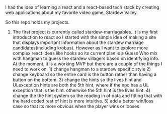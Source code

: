 I had the idea of learning a react and a react-based tech stack by creating web applications about my favorite video game, Stardew Valley.

So this repo holds my projects. 
  1.   The first project is currently called stardew-marriagables. It is my first introduction to react so I started with the simple idea of making a site that displays important information about the stardew marriage candidates(including krobus). However as I want to explore more complex react ideas like hooks so its current plan is a Guess Who mix with hangman to guess the stardew villagers based on identifying info. At the moment, it is a working MVP but there are a couple of the things I need to work on. 1) change hangman to a stardew specific style 2) change keyboard so the entire card is the button rather than having a button on the bottom. 3) change the hints so the lives hint and ULexception hints are both the 5th hint, where if the npc has a UL exception that is the hint. otherwise the 5th hint is the lives hint. 4) change the the hint system so the reading in of data and fitting that with the hard coded rest of hint is more intuitive. 5) add a better win/loss case so that its more obvious when the player wins or looses
